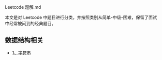 Leetcode 题解.md

本文是对 Leetcode 中题目进行分类，并按照类别从简单-中级-困难，保留了面试中经常被问到的经典题目。

数据结构相关
-----

* [1、字符串](https://github.com/xiaoranli/leetcode13)
